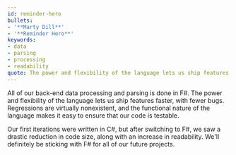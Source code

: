 ```yaml
---
id: reminder-hero
bullets:
- '**Marty Dill**'
- '**Reminder Hero**'
keywords:
- data
- parsing
- processing
- readability
quote: The power and flexibility of the language lets us ship features faster, with fewer bugs.
---
```

All of our back-end data processing and parsing is done in F#. The power and flexibility of the
language lets us ship features faster, with fewer bugs. Regressions are virtually nonexistent, and the
functional nature of the language makes it easy to ensure that our code is testable.

Our first iterations were written in C#, but after switching to F#, we saw a drastic reduction in code size,
along with an increase in readability. We'll definitely be sticking with F# for all of our future projects.
    